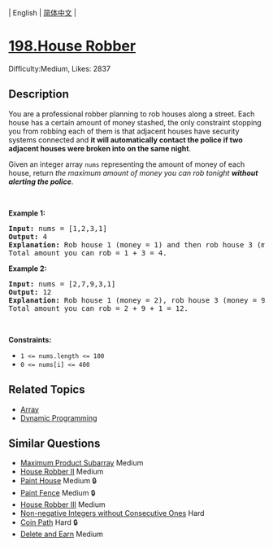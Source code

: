 
| English | [简体中文](README.md) |

# [198.House Robber](https://leetcode.com/problems/house-robber/)
Difficulty:Medium, Likes: 2837

## Description

<p>You are a professional robber planning to rob houses along a street. Each house has a certain amount of money stashed, the only constraint stopping you from robbing each of them is that adjacent houses have security systems connected and <b>it will automatically contact the police if two adjacent houses were broken into on the same night</b>.</p>

<p>Given an integer array <code>nums</code> representing the amount of money of each house, return <em>the maximum amount of money you can rob tonight <b>without alerting the police</b></em>.</p>

<p>&nbsp;</p>
<p><strong class="example">Example 1:</strong></p>

<pre>
<strong>Input:</strong> nums = [1,2,3,1]
<strong>Output:</strong> 4
<strong>Explanation:</strong> Rob house 1 (money = 1) and then rob house 3 (money = 3).
Total amount you can rob = 1 + 3 = 4.
</pre>

<p><strong class="example">Example 2:</strong></p>

<pre>
<strong>Input:</strong> nums = [2,7,9,3,1]
<strong>Output:</strong> 12
<strong>Explanation:</strong> Rob house 1 (money = 2), rob house 3 (money = 9) and rob house 5 (money = 1).
Total amount you can rob = 2 + 9 + 1 = 12.
</pre>

<p>&nbsp;</p>
<p><strong>Constraints:</strong></p>

<ul>
	<li><code>1 &lt;= nums.length &lt;= 100</code></li>
	<li><code>0 &lt;= nums[i] &lt;= 400</code></li>
</ul>


## Related Topics

- [Array](https://leetcode.com/tag/array/)
- [Dynamic Programming](https://leetcode.com/tag/dynamic-programming/)

## Similar Questions

- [Maximum Product Subarray](../maximum-product-subarray/README_EN.md) Medium 
- [House Robber II](../house-robber-ii/README_EN.md) Medium 
- [Paint House](../paint-house/README_EN.md) Medium 🔒
- [Paint Fence](../paint-fence/README_EN.md) Medium 🔒
- [House Robber III](../house-robber-iii/README_EN.md) Medium 
- [Non-negative Integers without Consecutive Ones](../non-negative-integers-without-consecutive-ones/README_EN.md) Hard 
- [Coin Path](../coin-path/README_EN.md) Hard 🔒
- [Delete and Earn](../delete-and-earn/README_EN.md) Medium 
